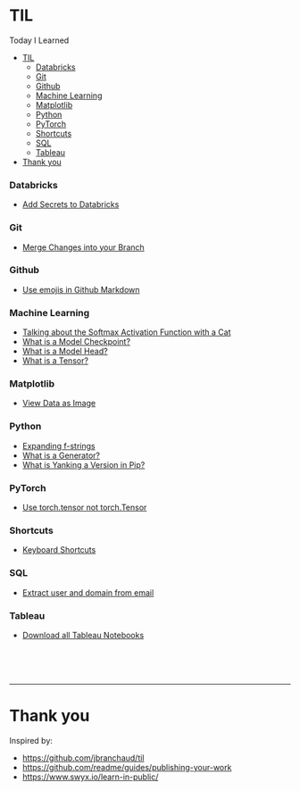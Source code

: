 # TIL
Today I Learned

- [TIL](#til)
    - [Databricks](#databricks)
    - [Git](#git)
    - [Github](#github)
    - [Machine Learning](#machine-learning)
    - [Matplotlib](#matplotlib)
    - [Python](#python)
    - [PyTorch](#pytorch)
    - [Shortcuts](#shortcuts)
    - [SQL](#sql)
    - [Tableau](#tableau)
- [Thank you](#thank-you)

### Databricks
- [Add Secrets to Databricks](databricks/adding_secrets.md)

### Git
- [Merge Changes into your Branch](git/merge_changes_into_branch.md)

### Github
- [Use emojis in Github Markdown](github/use_emojis_in_github.md)

### Machine Learning
- [Talking about the Softmax Activation Function with a Cat](machine_learning/softmax_activation_function.md)
- [What is a Model Checkpoint?](machine_learning/what_is_a_checkpoint.md)
- [What is a Model Head?](machine_learning/what_is_a_model_head.md)
- [What is a Tensor?](machine_learning/what_is_a_tensor.md)

### Matplotlib
- [View Data as Image](matplotlib/view_data_as_image.md)

### Python
- [Expanding f-strings](python/expanding_f_strings.md)
- [What is a Generator?](python/what_is_a_generator.md)
- [What is Yanking a Version in Pip?](python/yanked_version_pip.md)

### PyTorch
- [Use torch.tensor not torch.Tensor](pytorch/tensor_vs_Tensor.md)

### Shortcuts
- [Keyboard Shortcuts](shortcuts/keyboard_shortcuts.md)

### SQL
- [Extract user and domain from email](sql/extract_user_and_domain_from_email.md)

### Tableau
- [Download all Tableau Notebooks](tableau/download_notebooks.md)

<br>
<br>
<br>
  
***
# Thank you
Inspired by:
* https://github.com/jbranchaud/til
* https://github.com/readme/guides/publishing-your-work
* https://www.swyx.io/learn-in-public/